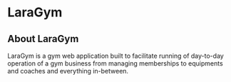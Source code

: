 # LaraGym

## About LaraGym

LaraGym is a gym web application built to facilitate running of day-to-day operation of a gym business from managing memberships to equipments and coaches and everything in-between.